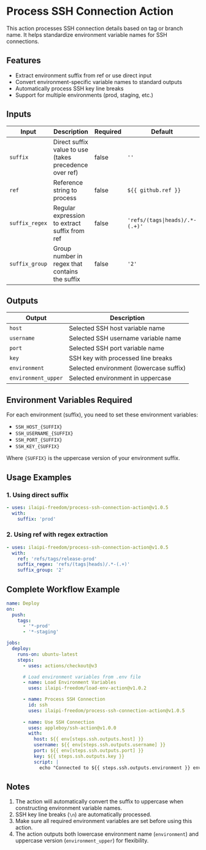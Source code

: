 # Process SSH Connection Action

This action processes SSH connection details based on tag or branch name. It helps standardize environment variable names for SSH connections.

## Features

- Extract environment suffix from ref or use direct input
- Convert environment-specific variable names to standard outputs
- Automatically process SSH key line breaks
- Support for multiple environments (prod, staging, etc.)

## Inputs

| Input | Description | Required | Default |
|-------|-------------|----------|---------|
| `suffix` | Direct suffix value to use (takes precedence over ref) | false | `''` |
| `ref` | Reference string to process | false | `${{ github.ref }}` |
| `suffix_regex` | Regular expression to extract suffix from ref | false | `'refs/(tags\|heads)/.*-(.+)'` |
| `suffix_group` | Group number in regex that contains the suffix | false | `'2'` |

## Outputs

| Output | Description |
|--------|-------------|
| `host` | Selected SSH host variable name |
| `username` | Selected SSH username variable name |
| `port` | Selected SSH port variable name |
| `key` | SSH key with processed line breaks |
| `environment` | Selected environment (lowercase suffix) |
| `environment_upper` | Selected environment in uppercase |

## Environment Variables Required

For each environment (suffix), you need to set these environment variables:
- `SSH_HOST_{SUFFIX}`
- `SSH_USERNAME_{SUFFIX}`
- `SSH_PORT_{SUFFIX}`
- `SSH_KEY_{SUFFIX}`

Where `{SUFFIX}` is the uppercase version of your environment suffix.

## Usage Examples

### 1. Using direct suffix

```yaml
- uses: ilaipi-freedom/process-ssh-connection-action@v1.0.5
  with:
    suffix: 'prod'
```

### 2. Using ref with regex extraction

```yaml
- uses: ilaipi-freedom/process-ssh-connection-action@v1.0.5
  with:
    ref: 'refs/tags/release-prod'
    suffix_regex: 'refs/(tags|heads)/.*-(.+)'
    suffix_group: '2'
```

## Complete Workflow Example

```yaml
name: Deploy
on:
  push:
    tags:
      - '*-prod'
      - '*-staging'

jobs:
  deploy:
    runs-on: ubuntu-latest
    steps:
      - uses: actions/checkout@v3

      # Load environment variables from .env file
      - name: Load Environment Variables
        uses: ilaipi-freedom/load-env-action@v1.0.2

      - name: Process SSH Connection
        id: ssh
        uses: ilaipi-freedom/process-ssh-connection-action@v1.0.5
      
      - name: Use SSH Connection
        uses: appleboy/ssh-action@v1.0.0
        with:
          host: ${{ env[steps.ssh.outputs.host] }}
          username: ${{ env[steps.ssh.outputs.username] }}
          port: ${{ env[steps.ssh.outputs.port] }}
          key: ${{ steps.ssh.outputs.key }}
          script: |
            echo "Connected to ${{ steps.ssh.outputs.environment }} environment!"
```

## Notes

1. The action will automatically convert the suffix to uppercase when constructing environment variable names.
2. SSH key line breaks (`\n`) are automatically processed.
3. Make sure all required environment variables are set before using this action.
4. The action outputs both lowercase environment name (`environment`) and uppercase version (`environment_upper`) for flexibility.